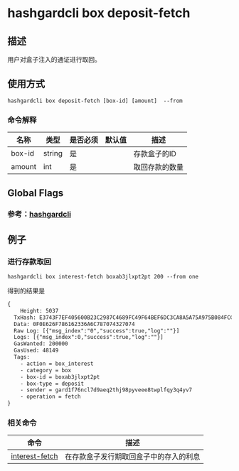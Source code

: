 # hashgardcli box deposit-fetch

## 描述
用户对盒子注入的通证进行取回。



## 使用方式
```shell
hashgardcli box deposit-fetch [box-id] [amount]  --from 
```



### 命令解释

| 名称   | 类型   | 是否必须 | 默认值 | 描述           |
| ------ | ------ | -------- | ------ | -------------- |
| box-id | string | 是       |        | 存款盒子的ID   |
| amount | int    | 是       |        | 取回存款的数量 |



## Global Flags

 ### 参考：[hashgardcli](../README.md)

## 例子
### 进行存款取回

```
hashgardcli box interest-fetch boxab3jlxpt2pt 200 --from one 
```



得到的结果是

```txt
{
    Height: 5037
  TxHash: E3743F7EF405600B23C2987C4689FC49F64BEF6DC3CA8A5A75A975B084FCCEE5
  Data: 0F0E626F786162336A6C787074327074
  Raw Log: [{"msg_index":"0","success":true,"log":""}]
  Logs: [{"msg_index":0,"success":true,"log":""}]
  GasWanted: 200000
  GasUsed: 48149
  Tags: 
    - action = box_interest
    - category = box
    - box-id = boxab3jlxpt2pt
    - box-type = deposit
    - sender = gard1f76ncl7d9aeq2thj98pyveee8twplfqy3q4yv7
    - operation = fetch
}
```



### 相关命令

| 命令                                | 描述                                   |
| ----------------------------------- | -------------------------------------- |
| [interest-fetch](interest-fetch.md) | 在存款盒子发行期取回盒子中的存入的利息 |




